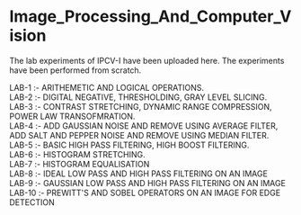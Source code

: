 # Image_Processing_And_Computer_Vision
The lab experiments of IPCV-I have been uploaded here.
The experiments have been performed from scratch.


LAB-1 :- ARITHEMETIC AND LOGICAL OPERATIONS.<br/>
LAB-2 :- DIGITAL NEGATIVE, THRESHOLDING, GRAY LEVEL SLICING.<br/>
LAB-3 :- CONTRAST STRETCHING, DYNAMIC RANGE COMPRESSION, POWER LAW TRANSOFMRATION.<br/>
LAB-4 :- ADD GAUSSIAN NOISE AND REMOVE USING AVERAGE FILTER,
         ADD SALT AND PEPPER NOISE AND REMOVE USING MEDIAN FILTER.<br/>
LAB-5 :- BASIC HIGH PASS FILTERING, HIGH BOOST FILTERING.<br/>
LAB-6 :- HISTOGRAM STRETCHING.<br/>
LAB-7 :- HISTOGRAM EQUALISATION<br/>
LAB-8 :- IDEAL LOW PASS AND HIGH PASS FILTERING ON AN IMAGE <br/>
LAB-9 :- GAUSSIAN LOW PASS AND HIGH PASS FILTERING ON AN IMAGE <br/>
LAB-10 :- PREWITT'S AND SOBEL OPERATORS ON AN IMAGE FOR EDGE DETECTION <br/>
